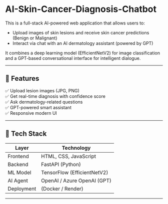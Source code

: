 # AI-Skin-Cancer-Diagnosis-Chatbot

This is a full-stack AI-powered web application that allows users to:

- Upload images of skin lesions and receive skin cancer predictions (Benign or Malignant)
- Interact via chat with an AI dermatology assistant (powered by GPT)

It combines a deep learning model (EfficientNetV2) for image classification and a GPT-based conversational interface for intelligent dialogue.

---

## 📸 Features

✅ Upload lesion images (JPG, PNG)  
✅ Get real-time diagnosis with confidence score  
✅ Ask dermatology-related questions  
✅ GPT-powered smart assistant  
✅ Responsive modern UI

---

## 🧠 Tech Stack

| Layer      | Technology                         |
|------------|-------------------------------------|
| Frontend   | HTML, CSS, JavaScript               |
| Backend    | FastAPI (Python)                    |
| ML Model   | TensorFlow (EfficientNetV2)         |
| AI Agent   | OpenAI / Azure OpenAI (GPT)         |
| Deployment | (Docker / Render)       |

---

